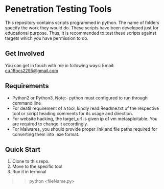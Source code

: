 # **Penetration Testing Tools**

This repository contains scripts programmed in python. The name of folders specify the work they would do. These scripts have been developed just for educational purpose. Thus, it is recommended to test these scripts against targets which you have permission to do. 


__Get Involved__
-----------------
You can get in touch with me in following ways:
Email: cu.18bcs2295@gmail.com

__Requirements__
----------------

* Python2 or Python3. Note:- python must configured to run through command line
* For deatil requirement of a tool, kindly read Readme.txt of the respective tool or script heading comments for its usage and direction.
* For website hacking, the target_url is given ip of vm metasploitable. You are required to change it accordingly.
* For Malwares, you should provide proper link and file paths required for converting them into .exe format.

__Quick Start__
---------------
1. Clone to this repo.
2. Move to the specific tool
3. Run it in terminal
>> python <fileName.py>

